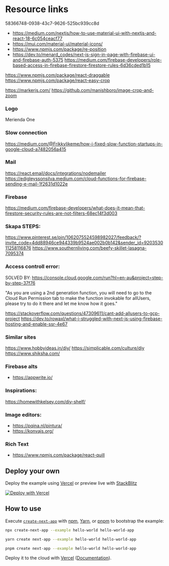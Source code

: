 # Resource links

58366748-0938-43c7-9626-525bc939cc8d

- https://medium.com/nextjs/how-to-use-material-ui-with-nextjs-and-react-18-6c054ceacf77
- https://mui.com/material-ui/material-icons/
- https://www.npmjs.com/package/re-position
- https://dev.to/menard_codes/next-js-sign-in-page-with-firebase-ui-and-firebase-auth-5375
  https://medium.com/firebase-developers/role-based-access-in-firebase-firestore-firestore-rules-6d36cded1b15

https://www.npmjs.com/package/react-draggable
https://www.npmjs.com/package/react-easy-crop

https://markerjs.com/
https://github.com/manishboro/image-crop-and-zoom

### Logo

Merienda One

### Slow connection

https://medium.com/@Frikkylikeme/how-i-fixed-slow-function-startups-in-google-cloud-a7482056a415

### Mail

https://react.email/docs/integrations/nodemailer
https://edigleyssonsilva.medium.com/cloud-functions-for-firebase-sending-e-mail-1f2631d1022e

### Firebase

https://medium.com/firebase-developers/what-does-it-mean-that-firestore-security-rules-are-not-filters-68ec14f3d003

### Skapa STEPS:

https://www.pinterest.se/pin/1062075524598982027/feedback/?invite_code=4dd88946ce944339b9524ae002b0b142&sender_id=920353011258116876
https://www.southernliving.com/beefy-skillet-lasagna-7095374

### Access controll error:

SOLVED BY:
https://console.cloud.google.com/run?hl=en-au&project=step-by-step-37f76

"As you are using a 2nd generation function, you will need to go to the Cloud Run Permission tab to make the function invokable for allUsers, please try to do it there and let me know how it goes."

https://stackoverflow.com/questions/47309611/cant-add-allusers-to-gcp-project
https://dev.to/rowaxl/what-i-struggled-with-next-js-using-firebase-hosting-and-enable-ssr-4e67

### Similar sites

https://www.hobbyideas.in/diy/
https://simplicable.com/culture/diy
https://www.shiksha.com/

### Firebase alts

- https://appwrite.io/

### Inspirations:

https://homewithkelsey.com/diy-shelf/

### Image editors:

- https://pqina.nl/pintura/
- https://konvajs.org/

### Rich Text

- https://www.npmjs.com/package/react-quill

## Deploy your own

Deploy the example using [Vercel](https://vercel.com?utm_source=github&utm_medium=readme&utm_campaign=next-example) or preview live with [StackBlitz](https://stackblitz.com/github/vercel/next.js/tree/canary/examples/hello-world)

[![Deploy with Vercel](https://vercel.com/button)](https://vercel.com/new/git/external?repository-url=https://github.com/vercel/next.js/tree/canary/examples/hello-world&project-name=hello-world&repository-name=hello-world)

## How to use

Execute [`create-next-app`](https://github.com/vercel/next.js/tree/canary/packages/create-next-app) with [npm](https://docs.npmjs.com/cli/init), [Yarn](https://yarnpkg.com/lang/en/docs/cli/create/), or [pnpm](https://pnpm.io) to bootstrap the example:

```bash
npx create-next-app --example hello-world hello-world-app
```

```bash
yarn create next-app --example hello-world hello-world-app
```

```bash
pnpm create next-app --example hello-world hello-world-app
```

Deploy it to the cloud with [Vercel](https://vercel.com/new?utm_source=github&utm_medium=readme&utm_campaign=next-example) ([Documentation](https://nextjs.org/docs/deployment)).
